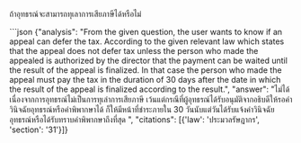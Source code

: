 <user> <question> ถ้าอุทธรณ์จะสามารถทุเลาการเสียภาษีได้หรือไม่ </question>

<assistant> ```json
{"analysis": "From the given question, the user wants to know if an appeal can defer the tax. According to the given relevant law which states that the appeal does not defer tax unless the person who made the appealed is authorized by the director that the payment can be waited until the result of the appeal is finalized. In that case the person who made the appeal must pay the tax in the duration of 30 days after the date in which the result of the appeal is finalized according to the result.", "answer": "ไม่ได้ เนื่องจากการอุทธรณ์ไม่เป็นการทุเล่าการเสียภาษี เว้นแต่กรณีที่ผู้อุทธรณ์ได้รับอนุมัติจากอธิบดีให้รอคำวินิจฉัยอุทธรณ์หรือคำพิพากษาได้ ก็ให้มีหน้าที่ชำระภายใน 30 วันนับแต่วันได้รับแจ้งคำวินิจฉัยอุทธรณ์หรือได้รับทราบคำพิพากษาถึงที่สุด ", "citations": [{'law': 'ประมวลรัษฎากร', 'section': '31'}]}
```
